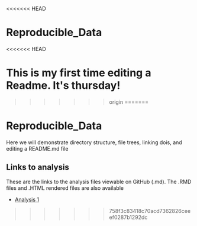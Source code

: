 <<<<<<< HEAD
# Reproducible_Data
<<<<<<< HEAD

This is my first time editing a Readme. It's thursday!
=======
>>>>>>> origin
=======
# Reproducible_Data 

Here we will demonstrate directory structure, file trees, linking dois, and editing a README.md file

## Links to analysis

These are the links to the analysis files viewable on GitHub (.md). The .RMD files and .HTML rendered files are also available

- [Analysis 1](Reproducible_Data/Rmarkdown.md)
>>>>>>> 758f3c83418c70acd7362826ceeef0287b1292dc
